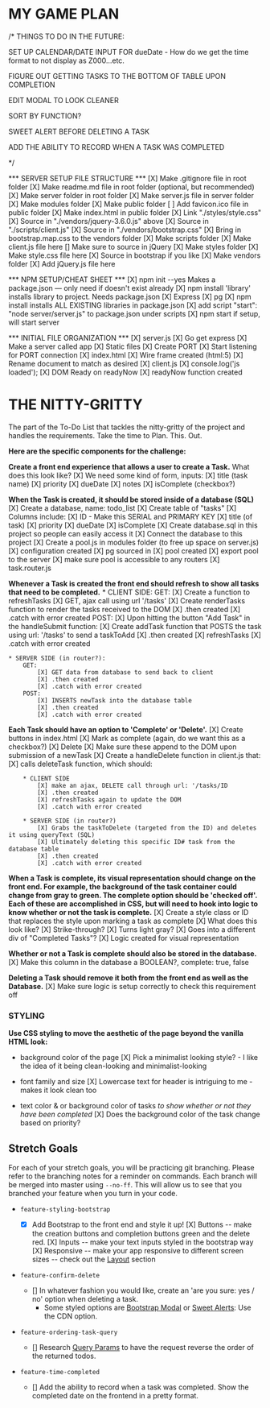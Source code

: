 # MY GAME PLAN

/*
THINGS TO DO IN THE FUTURE:

SET UP CALENDAR/DATE INPUT FOR dueDate
    - How do we get the time format to not display as Z000...etc.

FIGURE OUT GETTING TASKS TO THE BOTTOM OF TABLE UPON COMPLETION

EDIT MODAL TO LOOK CLEANER

SORT BY FUNCTION?

SWEET ALERT BEFORE DELETING A TASK

ADD THE ABILITY TO RECORD WHEN A TASK WAS COMPLETED

*/

*** SERVER SETUP FILE STRUCTURE ***
[X] Make .gitignore file in root folder
[X] Make readme.md file in root folder (optional, but recommended)
    [X] Make server folder in root folder
        [X] Make server.js file in server folder
        [X] Make modules folder
        [X] Make public folder
            [ ] Add favicon.ico file in public folder
            [X] Make index.html in public folder
                [X] Link "./styles/style.css"
                [X] Source in "./vendors/jquery-3.6.0.js" above
                [X] Source in "./scripts/client.js"
                [X] Source in "./vendors/bootstrap.css"
                    [X] Bring in bootstrap.map.css to the vendors folder
            [X] Make scripts folder
                [X] Make client.js file here
                    [] Make sure to source in jQuery
            [X] Make styles folder
                [X] Make style.css file here
                [X] Source in bootstrap if you like
            [X] Make vendors folder
                [X] Add jQuery.js file here

*** NPM SETUP/CHEAT SHEET ***
[X] npm init --yes Makes a package.json — only need if doesn't exist already
[X] npm install 'library' installs library to project. Needs package.json
    [X] Express
    [X] pg
[X] npm install installs ALL EXISTING libraries in package.json
    [X] add script "start": "node server/server.js" to package.json under scripts
[X] npm start if setup, will start server

*** INITIAL FILE ORGANIZATION ***
[X] server.js
    [X] Go get express
    [X] Make a server called app
    [X] Static files
    [X] Create PORT
    [X] Start listening for PORT connection
[X] index.html
    [X] Wire frame created (html:5)
    [X] Rename document to match as desired
[X] client.js
    [X] console.log('js loaded');
    [X] DOM Ready on readyNow
    [X] readyNow function created

# THE NITTY-GRITTY
The part of the To-Do List that tackles the nitty-gritty of the project and handles the requirements. Take the time to Plan. This. Out.

**Here are the specific components for the challenge:**

**Create a front end experience that allows a user to create a Task.**
    What does this look like?
        [X] We need some kind of form, inputs:
            [X] title (task name)
            [X] priority
            [X] dueDate
            [X] notes
            [X] isComplete (checkbox?)

**When the Task is created, it should be stored inside of a database (SQL)**
    [X] Create a database, name: todo_list
    [X] Create table of "tasks"
        [X] Columns include:
            [X] ID - Make this SERIAL and PRIMARY KEY
            [X] title (of task)
            [X] priority
            [X] dueDate
            [X] isComplete
    [X] Create database.sql in this project so people can easily access it
    [X] Connect the database to this project
        [X] Create a pool.js in modules folder (to free up space on server.js)
        [X] configuration created
        [X] pg sourced in
        [X] pool created
        [X] export pool to the server
        [X] make sure pool is accessible to any routers
            [X] task.router.js

**Whenever a Task is created the front end should refresh to show all tasks that need to be completed.**
    * CLIENT SIDE:
        GET:
            [X] Create a function to refreshTasks
            [X] GET, ajax call using url '/tasks'
            [X] Create renderTasks function to render the tasks received to the DOM
            [X] .then created
            [X] .catch with error created
        POST:
            [X] Upon hitting the button "Add Task" in the handleSubmit function:
            [X] Create addTask function that POSTS the task using url: '/tasks' to send a taskToAdd
            [X] .then created
            [X] refreshTasks
            [X] .catch with error created

    * SERVER SIDE (in router?):
        GET:
            [X] GET data from database to send back to client
            [X] .then created
            [X] .catch with error created
        POST:
            [X] INSERTS newTask into the database table
            [X] .then created
            [X] .catch with error created

**Each Task should have an option to 'Complete' or 'Delete'.**
    [X] Create buttons in index.html 
        [X] Mark as complete (again, do we want this as a checkbox?)
        [X] Delete 
    [X] Make sure these append to the DOM upon submission of a newTask
    [X] Create a handleDelete function in client.js that:
        [X] calls deleteTask function, which should:

        * CLIENT SIDE
            [X] make an ajax, DELETE call through url: '/tasks/ID
            [X] .then created
            [X] refreshTasks again to update the DOM
            [X] .catch with error created

        * SERVER SIDE (in router?)
            [X] Grabs the taskToDelete (targeted from the ID) and deletes it using queryText (SQL)
            [X] Ultimately deleting this specific ID# task from the database table
            [X] .then created
            [X] .catch with error created

**When a Task is complete, its visual representation should change on the front end. For example, the background of the task container could change from gray to green. The complete option should be  'checked off'. Each of these are accomplished in CSS, but will need to hook into logic to know whether or not the task is complete.**
    [X] Create a style class or ID that replaces the style upon marking a task as complete
        [X] What does this look like?
            [X] Strike-through?
            [X] Turns light gray?
            [X] Goes into a different div of "Completed Tasks"?
    [X] Logic created for visual representation

**Whether or not a Task is complete should also be stored in the database.**
    [X] Make this column in the database a BOOLEAN?, complete: true, false

**Deleting a Task should remove it both from the front end as well as the Database.**
    [X] Make sure logic is setup correctly to check this requirement off

### STYLING

**Use CSS styling to move the aesthetic of the page beyond the vanilla HTML look:**
  - background color of the page
    [X] Pick a minimalist looking style? - I like the idea of it being clean-looking and minimalist-looking

  - font family and size
    [X] Lowercase text for header is intriguing to me - makes it look clean too

  - text color & or background color of tasks *to show whether or not they have been completed*
    [X] Does the background color of the task change based on priority?







  ## Stretch Goals

For each of your stretch goals, you will be practicing git branching. Please refer to the branching notes for a reminder on commands. Each branch will be merged into master using `--no-ff`. This will allow us to see that you branched your feature when you turn in your code.

- `feature-styling-bootstrap` 

    - [X]  Add Bootstrap to the front end and style it up!
        [X]  Buttons -- make the creation buttons and completion buttons green and the delete red.
        [X]  Inputs -- make your text inputs styled in the bootstrap way
        [X]  Responsive -- make your app responsive to different screen sizes -- check out the [Layout](https://getbootstrap.com/docs/4.1/layout/overview/) section

- `feature-confirm-delete`

    - []  In whatever fashion you would like, create an 'are you sure: yes / no' option when deleting a task.
        - Some styled options are [Bootstrap Modal](https://getbootstrap.com/docs/4.0/components/modal/) or [Sweet Alerts](https://sweetalert.js.org/guides/): Use the CDN option.

- `feature-ordering-task-query` 

    - []  Research [Query Params](https://expressjs.com/en/api.html#req.query) to have the request reverse the order of the returned todos. 
    
- `feature-time-completed` 

    - []  Add the ability to record when a task was completed. Show the completed date on the frontend in a pretty format.  